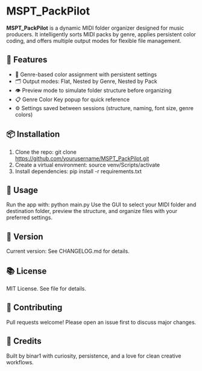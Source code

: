 # MSPT_PackPilot

**MSPT_PackPilot** is a dynamic MIDI folder organizer designed for music producers. It intelligently sorts MIDI packs by genre, applies persistent color coding, and offers multiple output modes for flexible file management.

## 🚀 Features

- 🎨 Genre-based color assignment with persistent settings
- 🗂️ Output modes: Flat, Nested by Genre, Nested by Pack
- 👁️ Preview mode to simulate folder structure before organizing
- 📋 Genre Color Key popup for quick reference
- ⚙️ Settings saved between sessions (structure, naming, font size, genre colors)


## 📦 Installation

1. Clone the repo: git clone https://github.com/yourusername/MSPT_PackPilot.git
2. Create a virtual environment: source venv/Scripts/activate  
3. Install dependencies: pip install -r requirements.txt

## 🧪 Usage
Run the app with: python main.py
Use the GUI to select your MIDI folder and destination folder, preview the structure, and organize files with your preferred settings.

## 📝 Version
Current version: 
See CHANGELOG.md for details.

## 📚 License
MIT License. See  file for details.

## 🤝 Contributing
Pull requests welcome! Please open an issue first to discuss major changes.

## 📣 Credits
Built by binar1 with curiosity, persistence, and a love for clean creative workflows.
